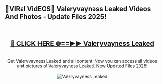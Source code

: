 <h2>🔴VIRal VidEOS🔴 Valeryvayness Leaked Videos And Photos - Update Files 2025!</h2>
<br>
<div align="center">
<h2><a href="https://virallinks.top/odZfE0" rel="nofollow">🔴 CLICK HERE 🌐==►► Valeryvayness Leaked</a></h2>
<br>
Get Valeryvayness Leaked and all content. Now you can access all videos and pictures of Valeryvayness Leaked. New Updated Files 2025!
<br>
<br>
<a href="https://virallinks.top/odZfE0" rel="nofollow" data-target="animated-image.originalLink"><img src="https://i.imgur.com/dJHk4Zq.gif)" alt="Valeryvayness Leaked" style="max-width: 100%; display: inline-block;" data-target="animated-image.originalImage"></a>
</div>
<br>
